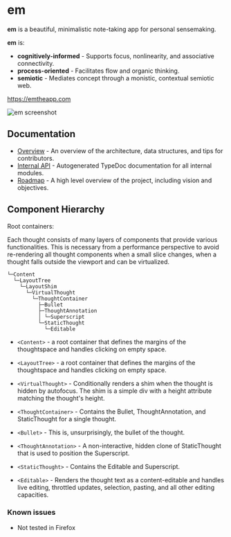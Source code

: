 # em

**em** is a beautiful, minimalistic note-taking app for personal sensemaking.

**em** is:

- **cognitively-informed** - Supports focus, nonlinearity, and associative connectivity.
- **process-oriented** - Facilitates flow and organic thinking.
- **semiotic** - Mediates concept through a monistic, contextual semiotic web.

https://emtheapp.com

![em screenshot](https://github.com/cybersemics/em-proto/blob/dev/screenshot.gif?raw=true)

## Documentation

- [Overview](https://github.com/cybersemics/em/wiki/Docs) - An overview of the architecture, data structures, and tips for contributors.
- [Internal API](https://cybersemics.github.io/em) - Autogenerated TypeDoc documentation for all internal modules.
- [Roadmap](https://github.com/cybersemics/em/wiki/Roadmap) - A high level overview of the project, including vision and objectives.

## Component Hierarchy

Root containers:

Each thought consists of many layers of components that provide various functionalities. This is necessary from a performance perspective to avoid re-rendering all thought components when a small slice changes, when a thought falls outside the viewport and can be virtualized.

```
└─Content
  └─LayoutTree
    └─LayoutShim
      └─VirtualThought
        └─ThoughtContainer
          ├─Bullet
          ├─ThoughtAnnotation
          │ └─Superscript
          └─StaticThought
            └─Editable
```

- `<Content>` - a root container that defines the margins of the thoughtspace and handles clicking on empty space.
- `<LayoutTree>` - a root container that defines the margins of the thoughtspace and handles clicking on empty space.

- `<VirtualThought>` - Conditionally renders a shim when the thought is hidden by autofocus. The shim is a simple div with a height attribute matching the thought's height.
- `<ThoughtContainer>` - Contains the Bullet, ThoughtAnnotation, and StaticThought for a single thought.
- `<Bullet>` - This is, unsurprisingly, the bullet of the thought.
- `<ThoughtAnnotation>` - A non-interactive, hidden clone of StaticThought that is used to position the Superscript.
- `<StaticThought>` - Contains the Editable and Superscript.
- `<Editable>` - Renders the thought text as a content-editable and handles live editing, throttled updates, selection, pasting, and all other editing capacities.

### Known issues

- Not tested in Firefox
